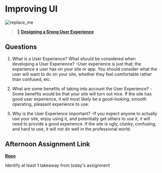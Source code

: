 # Improving UI

![replace_me](https://codeworks.blob.core.windows.net/public/assets/img/illustrations/placeholder.svg)

> **📖 [Designing a Srong User Experience](https://codeworksacademy.com/fs-student-guide/resources/wk7/03-Creating-Good-UX)**

## Questions

1. What is a User Experience? What should be considered when developing a User Experience?
  -User experience is just that; the experience a user has on your site or app. You should consider what the user will want to do on your site, whether they feel comfortable rather than confused, etc. 

2. What are some benefits of taking into account the User Experience?
  -Some benefits would be that your site will turn out nice. If the site has good user experience, it will most likely be a good-looking, smooth operating, pleasant experience to use. 

3. Why is the User Experience important?
  -If you expect anyone to actually use your site, enjoy using it, and potentially get others to use it, it will need to provide a good experience. If the site is ugly, clunky, confusing, and hard to use, it will not do well in the professional world. 

## Afternoon Assignment Link

**[Repo](https://github.com/dustinbates/<ASSIGNMENT_REPO>)**

Identify at least 1 takeaway from today's assignment
